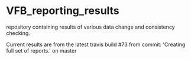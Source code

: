 # VFB_reporting_results
repository containing results of various data change and consistency checking.

 Current results are from the latest travis build #73 from commit: 'Creating full set of reports.' on master
